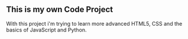 ## This is my own Code Project
With this project i'm trying to learn more advanced HTML5, CSS and the basics of JavaScript and Python.

